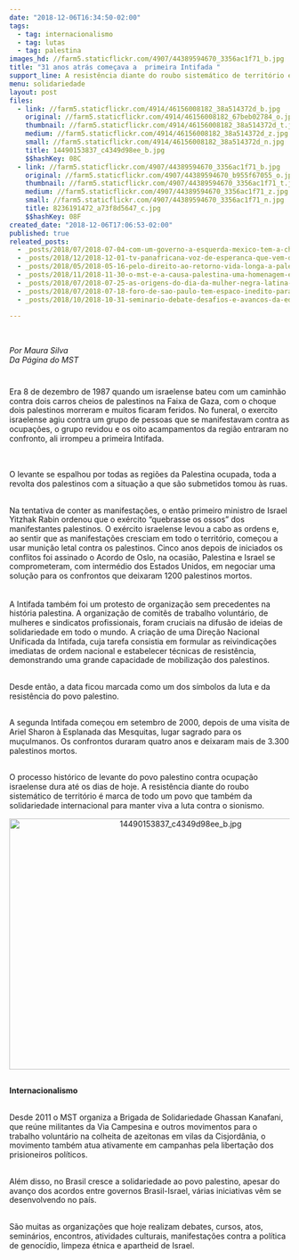 ```yaml
---
date: "2018-12-06T16:34:50-02:00"
tags:
  - tag: internacionalismo
  - tag: lutas
  - tag: palestina
images_hd: //farm5.staticflickr.com/4907/44389594670_3356ac1f71_b.jpg
title: "31 anos atrás começava a  primeira Intifada "
support_line: A resistência diante do roubo sistemático de território é marca de todo um povo que também da solidariedade internacional para manter viva a luta contra o sionismo
menu: solidariedade
layout: post
files:
  - link: //farm5.staticflickr.com/4914/46156008182_38a514372d_b.jpg
    original: //farm5.staticflickr.com/4914/46156008182_67beb02784_o.jpg
    thumbnail: //farm5.staticflickr.com/4914/46156008182_38a514372d_t.jpg
    medium: //farm5.staticflickr.com/4914/46156008182_38a514372d_z.jpg
    small: //farm5.staticflickr.com/4914/46156008182_38a514372d_n.jpg
    title: 14490153837_c4349d98ee_b.jpg
    $$hashKey: 08C
  - link: //farm5.staticflickr.com/4907/44389594670_3356ac1f71_b.jpg
    original: //farm5.staticflickr.com/4907/44389594670_b955f67055_o.jpg
    thumbnail: //farm5.staticflickr.com/4907/44389594670_3356ac1f71_t.jpg
    medium: //farm5.staticflickr.com/4907/44389594670_3356ac1f71_z.jpg
    small: //farm5.staticflickr.com/4907/44389594670_3356ac1f71_n.jpg
    title: 8236191472_a73f8d5647_c.jpg
    $$hashKey: 08F
created_date: "2018-12-06T17:06:53-02:00"
published: true
releated_posts:
  - _posts/2018/07/2018-07-04-com-um-governo-a-esquerda-mexico-tem-a-chance-de-reverter-indices-de-violencia.md
  - _posts/2018/12/2018-12-01-tv-panafricana-voz-de-esperanca-que-vem-da-africa.md
  - _posts/2018/05/2018-05-16-pelo-direito-ao-retorno-vida-longa-a-palestina.md
  - _posts/2018/11/2018-11-30-o-mst-e-a-causa-palestina-uma-homenagem-em-comemoracao-ao-dia-internacional-de-solidariedade-ao-povo-palestino.md
  - _posts/2018/07/2018-07-25-as-origens-do-dia-da-mulher-negra-latina-e-caribenha.md
  - _posts/2018/07/2018-07-18-foro-de-sao-paulo-tem-espaco-inedito-para-escuta-de-redes-e-movimentos-populares.md
  - _posts/2018/10/2018-10-31-seminario-debate-desafios-e-avancos-da-educacao-do-campo-na-paraiba.md

---
```

<p>
<style type="text/css">@page { margin: 2cm }
		p { margin-bottom: 0.25cm; line-height: 120% }
</style>
</p>

<p style="box-sizing: inherit; margin: 0px 0px 11px; font-size: 1.1em; color: rgb(85, 85, 85); font-family: Helvetica, Arial, sans-serif;">&nbsp;</p>

<p><em>Por Maura Silva&nbsp;<br />
Da P&aacute;gina do MST&nbsp;</em></p>

<div>&nbsp;</div>

<p>Era 8 de dezembro de 1987 quando um israelense bateu com um caminh&atilde;o contra dois carros cheios de palestinos na Faixa de Gaza, com o choque dois palestinos morreram e muitos ficaram feridos. No funeral, o exercito israelense agiu contra um grupo de pessoas que se manifestavam contra as ocupa&ccedil;&otilde;es, o grupo revidou e os oito acampamentos da regi&atilde;o entraram no confronto, ali irrompeu a primeira Intifada.</p>

<p><br />
<br />
O levante se espalhou por todas as regi&otilde;es da Palestina ocupada, toda a revolta dos palestinos com a situa&ccedil;&atilde;o a que s&atilde;o submetidos tomou &agrave;s ruas.</p>

<p><br />
Na tentativa de conter as manifesta&ccedil;&otilde;es, o ent&atilde;o primeiro ministro de Israel Yitzhak Rabin ordenou que o ex&eacute;rcito &ldquo;quebrasse os ossos&rdquo; dos manifestantes palestinos. O ex&eacute;rcito israelense levou a cabo as ordens e, ao sentir que as manifesta&ccedil;&otilde;es cresciam em todo o territ&oacute;rio, come&ccedil;ou a usar muni&ccedil;&atilde;o letal contra os palestinos. Cinco anos depois de iniciados os conflitos foi assinado o Acordo de Oslo, na ocasi&atilde;o, Palestina e Israel se comprometeram, com interm&eacute;dio dos Estados Unidos, em negociar uma solu&ccedil;&atilde;o para os confrontos que deixaram 1200 palestinos mortos.<br />
<br />
<br />
A&nbsp;Intifada&nbsp;tamb&eacute;m&nbsp;foi um protesto de organiza&ccedil;&atilde;o sem precedentes na hist&oacute;ria palestina.&nbsp;A organiza&ccedil;&atilde;o&nbsp;de comit&ecirc;s de trabalho volunt&aacute;rio, de mulheres e sindicatos profissionais, foram cruciais na difus&atilde;o de ideias&nbsp;de solidariedade em todo o mundo. A cria&ccedil;&atilde;o de&nbsp;uma Dire&ccedil;&atilde;o Nacional Unificada da Intifada, cuja tarefa consistia em formular as reivindica&ccedil;&otilde;es imediatas de ordem nacional e estabelecer t&eacute;cnicas de resist&ecirc;ncia, demonstrando uma grande capacidade de mobiliza&ccedil;&atilde;o dos palestinos.&nbsp;</p>

<p><br />
Desde ent&atilde;o, a data ficou marcada como um dos s&iacute;mbolos da luta e da resist&ecirc;ncia do povo palestino.</p>

<p><br />
A segunda Intifada come&ccedil;ou em setembro de 2000, depois de uma visita de Ariel Sharon &agrave; Esplanada das Mesquitas, lugar sagrado para os mu&ccedil;ulmanos. Os confrontos duraram quatro anos e deixaram mais de 3.300 palestinos mortos.</p>

<p><br />
O processo hist&oacute;rico de levante do povo palestino contra ocupa&ccedil;&atilde;o israelense dura at&eacute; os dias de hoje. A resist&ecirc;ncia diante do roubo sistem&aacute;tico de territ&oacute;rio &eacute; marca de todo um povo que tamb&eacute;m da solidariedade internacional para manter viva a luta contra o sionismo.</p>

<p style="text-align:center"><img alt="14490153837_c4349d98ee_b.jpg" height="450" src="//farm5.staticflickr.com/4914/46156008182_38a514372d_b.jpg" width="600" /></p>

<p><br />
<strong>Internacionalismo </strong></p>

<p><br />
Desde 2011 o MST organiza a Brigada de Solidariedade Ghassan Kanafani, que re&uacute;ne militantes da Via Campesina e outros movimentos para o trabalho volunt&aacute;rio na colheita de azeitonas em vilas da Cisjord&acirc;nia, o movimento tamb&eacute;m atua ativamente em campanhas pela liberta&ccedil;&atilde;o dos prisioneiros pol&iacute;ticos.</p>

<p><br />
Al&eacute;m disso, no Brasil cresce a solidariedade ao povo palestino, apesar do avan&ccedil;o dos acordos entre governos Brasil-Israel, v&aacute;rias iniciativas v&ecirc;m se desenvolvendo no pa&iacute;s.</p>

<p><br />
S&atilde;o muitas as organiza&ccedil;&otilde;es que hoje realizam debates, cursos, atos, semin&aacute;rios, encontros, atividades culturais, manifesta&ccedil;&otilde;es contra a pol&iacute;tica de genoc&iacute;dio, limpeza &eacute;tnica e apartheid de Israel.</p>

<p>&nbsp;</p>

<p>&nbsp;</p>

<p>&nbsp;</p>
